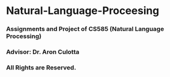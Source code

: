 # Natural-Language-Proceesing

### Assignments and Project of CS585 (Natural Language Processing)
### Advisor: Dr. Aron Culotta
### All Rights are Reserved.
